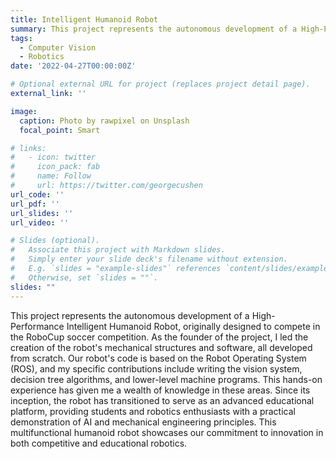 ```yaml
---
title: Intelligent Humanoid Robot
summary: This project represents the autonomous development of a High-Performance Intelligent Humanoid Robot, third place of the RoboCup soccer competition in China. As the founder of the project, I led the creation of the robot's mechanical structures and software, all developed from scratch.
tags:
  - Computer Vision
  - Robotics
date: '2022-04-27T00:00:00Z'

# Optional external URL for project (replaces project detail page).
external_link: ''

image:
  caption: Photo by rawpixel on Unsplash
  focal_point: Smart

# links:
#   - icon: twitter
#     icon_pack: fab
#     name: Follow
#     url: https://twitter.com/georgecushen
url_code: ''
url_pdf: ''
url_slides: ''
url_video: ''

# Slides (optional).
#   Associate this project with Markdown slides.
#   Simply enter your slide deck's filename without extension.
#   E.g. `slides = "example-slides"` references `content/slides/example-slides.md`.
#   Otherwise, set `slides = ""`.
slides: ""
---
```


This project represents the autonomous development of a High-Performance Intelligent Humanoid Robot, originally designed to compete in the RoboCup soccer competition. As the founder of the project, I led the creation of the robot's mechanical structures and software, all developed from scratch. Our robot's code is based on the Robot Operating System (ROS), and my specific contributions include writing the vision system, decision tree algorithms, and lower-level machine programs. This hands-on experience has given me a wealth of knowledge in these areas. Since its inception, the robot has transitioned to serve as an advanced educational platform, providing students and robotics enthusiasts with a practical demonstration of AI and mechanical engineering principles. This multifunctional humanoid robot showcases our commitment to innovation in both competitive and educational robotics.